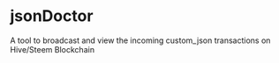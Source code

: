 # jsonDoctor
A tool to broadcast and view the incoming custom_json transactions on Hive/Steem Blockchain
